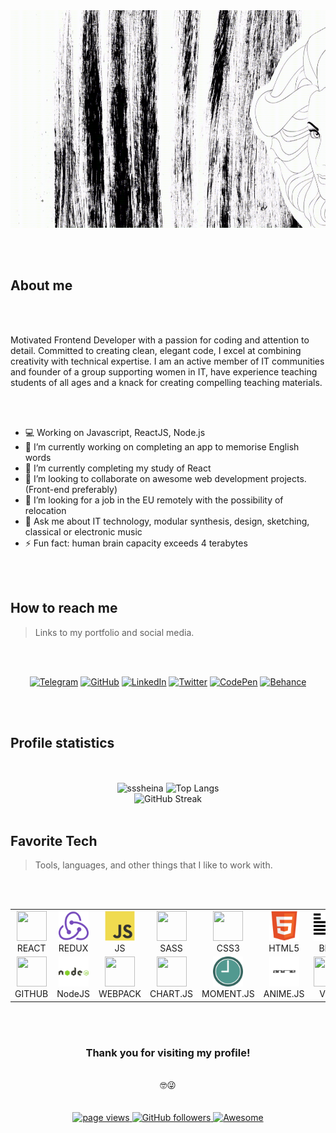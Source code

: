 <p align="center">
 <br><br>
 <img  width="700" height="348" src="./social/gif_5.gif">
</p>

</br>
</br>
<h2 align="left"> About me</h2>


</br>
</br>
<p>Motivated Frontend Developer with a passion for coding and attention to detail. Committed to creating clean, elegant code, I excel at combining creativity with technical expertise. I am an active member of IT communities and founder of a group supporting women in IT,  have experience teaching students of all ages and a knack for creating compelling teaching materials. </p>
</br>
</br>

- 💻 Working on Javascript, ReactJS, Node.js
- 🔭 I’m currently working on completing an app to memorise English words
- 🌱 I’m currently completing my study of React
- 👯 I’m looking to collaborate on awesome web development projects. (Front-end preferably)
- 🤔 I’m looking for a job in the EU remotely with the possibility of relocation
- 💬 Ask me about IT technology, modular synthesis, design, sketching, classical or electronic music
- ⚡ Fun fact: human brain capacity exceeds 4 terabytes

<br><br>

<h2 align="left" id="sssheina-tech"> How to reach me</h2>

> Links to my portfolio and social media.

</br>
</br>

<div align="center">
 
[![Telegram](https://img.shields.io/badge/Telegram-2CA5E0?style=for-the-badge&logo=telegram&logoColor=white)](https://t.me/VetaSheina)
[![GitHub](https://img.shields.io/badge/github-%23121011.svg?style=for-the-badge&logo=github&logoColor=white)](https://github.com/sssheina)
[![LinkedIn](https://img.shields.io/badge/linkedin-%230077B5.svg?style=for-the-badge&logo=linkedin&logoColor=white)](https://www.linkedin.com/in/veta-sheina-521666249)
[![Twitter](https://img.shields.io/badge/Twitter-%231DA1F2.svg?style=for-the-badge&logo=Twitter&logoColor=white)](https://twitter.com/VetaSheina)
[![CodePen](https://img.shields.io/badge/Codepen-000000?style=for-the-badge&logo=codepen&logoColor=white)](https://codepen.io/sssheina)
[![Behance](https://img.shields.io/badge/Behance-1769ff?style=for-the-badge&logo=behance&logoColor=white)](https://www.behance.net/svsheina)
</div>
 


</br>
</br>

<h2 align="left" id="sssheina-tech"> Profile statistics</h2><br><br>

<div align="center">
  <img height="170" src='https://github-readme-stats.vercel.app/api?username=sssheina&show_icons=true&theme=omni&hide_border=true&border_radius=15' alt='sssheina's GitHub stats' />
  <img height="170" src='https://github-readme-stats.vercel.app/api/top-langs/?username=sssheina&langs_count=8&layout=compact&theme=omni&hide_border=true&border_radius=15' alt='Top Langs' />
  
  <br>
  <img src='https://streak-stats.demolab.com?user=sssheina&theme=sunset-gradient&hide_border=true&border_radius=15' alt='GitHub Streak' />
</div>


</br>





<h2 align="left" id="sssheina-tech"> Favorite Tech</h2>

> Tools, languages, and other things that I like to work with.

</br>
</br>
<table  align="center">
  <tr>
    <td align="center" width="96">
      <a href="#sssheina-tech">
        <img src="https://cdn.jsdelivr.net/gh/devicons/devicon/icons/react/react-original.svg" width="48" height="48" />
      </a>
      <br>REACT
    </td>
    <td align="center" width="96">
      <a href="#sssheina-tech">
        <img src="https://github.com/devicons/devicon/blob/master/icons/redux/redux-original.svg" title="Redux" alt="Redux "width="48" height="48" />
      </a>
      <br>REDUX
    </td>
    <td align="center" width="96">
      <a href="#sssheina-tech">
        <img src="https://github.com/devicons/devicon/blob/master/icons/javascript/javascript-original.svg" title="JavaScript" alt="JavaScript" width="48" height="48" />
      </a>
      <br>JS
    </td>
    <td align="center" width="96">
      <a href="#sssheina-tech">
        <img src="https://cdn.jsdelivr.net/gh/devicons/devicon/icons/sass/sass-original.svg" width="48" height="48"/>
      </a>
      <br>SASS
    </td>
    <td align="center" width="96">
      <a href="#sssheina-tech">
       <img src="https://cdn.jsdelivr.net/gh/devicons/devicon/icons/css3/css3-original.svg" width="48" height="48"/>
      </a>
      <br>CSS3
    </td>
    <td align="center" width="96">
      <a href="#sssheina-tech">
        <img src="https://github.com/devicons/devicon/blob/master/icons/html5/html5-original.svg" title="HTML5" alt="HTML" width="48" height="48"/>
      </a>
      <br>HTML5
    </td>
    <td align="center"  width="96">
      <a href="#sssheina-tech">
        <img src="./social/bem_logo_icon_247482.svg" width="48" height="48"/>
      </a>
      <br>BEM
    </td>
    <td align="center" width="96">
      <a href="#sssheina-tech" >
        <img src="https://cdn.jsdelivr.net/gh/devicons/devicon/icons/git/git-original.svg"  width="48" height="48"/>
      </a>
      <br>GIT
    </td>
    <td align="center" width="96">
      <a href="#sssheina-tech">
       <img src="https://cdn.jsdelivr.net/gh/devicons/devicon/icons/bootstrap/bootstrap-original.svg" width="48" height="48"/>
      </a>
      <br>BOOTSTRAP
    </td>
    <td align="center" width="96">
      <a href="#sssheina-tech">
        <img src="https://cdn.jsdelivr.net/gh/devicons/devicon/icons/npm/npm-original-wordmark.svg" **alt="npm" width="48" height="48"/>
      </a>
      <br>NPM
    </td>
  </tr>
  <tr>
    <td align="center" width="96"> 
      <a href="#sssheina-tech" >
        <img src="https://cdn.jsdelivr.net/gh/devicons/devicon/icons/github/github-original.svg" width="48" height="48"/>
      </a>
      <br>GITHUB
    </td>
    <td align="center" width="96">
      <a href="#sssheina-tech" >
        <img src="https://github.com/devicons/devicon/blob/master/icons/nodejs/nodejs-original-wordmark.svg" title="NodeJS" alt="NodeJS" width="48" height="48"/>
      </a>
      <br>NodeJS
    </td>
   <td align="center"  width="96">
      <a href="#sssheina-tech">
        <img src="https://cdn.jsdelivr.net/gh/devicons/devicon/icons/webpack/webpack-original.svg" width="48" height="48"/>
      </a>
      <br>WEBPACK
    </td>
   <td align="center"  width="96">
      <a href="#sssheina-tech">
        <img src="https://www.chartjs.org/img/chartjs-logo.svg" width="48" height="48"/>
      </a>
      <br>CHART.JS
    </td> 
    <td align="center"  width="96">
      <a href="#sssheina-tech">
        <img src="./social/moment-js.svg" width="48" height="48"/>
      </a>
      <br>MOMENT.JS
    </td>
    <td align="center"  width="96">
      <a href="#sssheina-tech">
        <img src="./social/animejs.jpg" width="48" height="48"/>
      </a>
      <br>ANIME.JS
    </td>
   <td align="center"  width="96">
      <a href="#sssheina-tech">
        <img src="https://cdn.jsdelivr.net/gh/devicons/devicon/icons/vscode/vscode-original.svg"  width="48" height="48"/>
      </a>
      <br>VSC
    </td> 
    <td align="center"  width="96">
      <a href="#sssheina-tech">
        <img src="https://github.com/devicons/devicon/blob/master/icons/figma/figma-original.svg" title="Bootstrap" **alt="Figma"  width="48" height="48"/>
      </a>
      <br>FIGMA
    </td>
    <td align="center"  width="96">
      <a href="#sssheina-tech">
        <img src="https://cdn.jsdelivr.net/gh/devicons/devicon/icons/trello/trello-plain.svg" width="48" height="48"/>
      </a>
      <br>TRELLO
    </td>
    <td align="center"  width="96">
      <a href="#sssheina-tech">
        <img src="./social/Adobe_Illustrator_CC_icon.svg" title="trello" **alt="trello"  width="48" height="48"/>
      </a>
      <br>AI
    </td>
    <td align="center"  width="96">
      <a href="#sssheina-tech">
        <img src="https://cdn.jsdelivr.net/gh/devicons/devicon/icons/photoshop/photoshop-plain.svg" width="48" height="48"/>
      </a>
      <br>PS
    </td> 
      
   
    
  </tr>
</table>


<br><br>

<div align="center"><h3>Thank you for visiting my profile! </h3></br>🤓😜</div>
</br>

<div align="center"><br>
<a href="https://github.com/sssheina/sssheina">
    <img src="https://komarev.com/ghpvc/?username=sssheina" alt="page views" />
  </a>
 <a href="https://github.com/sssheina?tab=followers">
    <img alt="GitHub followers" src="https://img.shields.io/github/followers/sssheina?color=green&logo=github">
  </a>
  <a href="https://github.com/sssheina/awesome-github-profile-readme">
    <img alt="Awesome" src="https://awesome.re/mentioned-badge.svg">
  </a>
</div>

 
</br>
</br>
</br>






